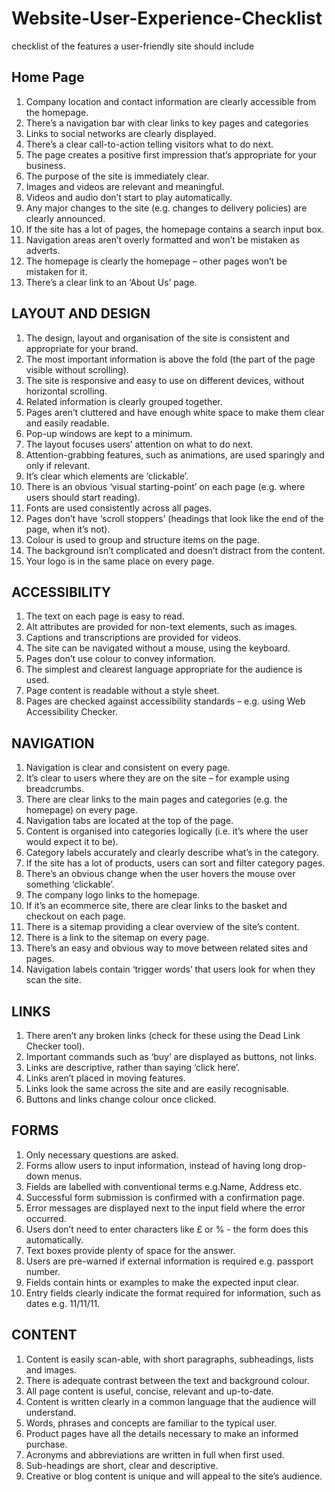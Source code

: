 # Website-User-Experience-Checklist
checklist of the features a user-friendly site should include

## Home Page
1. Company location and contact information are clearly accessible from the homepage.
2. There’s a navigation bar with clear links to key pages and categories
3. Links to social networks are clearly displayed.
4. There’s a clear call-to-action telling visitors what to do next.
5. The page creates a positive first impression that’s appropriate for your business.
6. The purpose of the site is immediately clear.
7. Images and videos are relevant and meaningful.
8. Videos and audio don’t start to play automatically.
9. Any major changes to the site (e.g. changes to delivery policies) are clearly announced.
10. If the site has a lot of pages, the homepage contains a search input box.
11. Navigation areas aren’t overly formatted and won’t be mistaken as adverts.
12. The homepage is clearly the homepage – other pages won’t be mistaken for it.
13. There’s a clear link to an ‘About Us’ page.
## LAYOUT AND DESIGN
1. The design, layout and organisation of the site is consistent and appropriate for your brand.
2. The most important information is above the fold (the part of the page visible without scrolling).
3. The site is responsive and easy to use on different devices, without horizontal scrolling.
4. Related information is clearly grouped together.
5. Pages aren’t cluttered and have enough white space to make them clear and easily readable.
6. Pop-up windows are kept to a minimum.
7. The layout focuses users’ attention on what to do next.
8. Attention-grabbing features, such as animations, are used sparingly and only if relevant.
9. It’s clear which elements are ‘clickable’.
10. There is an obvious ‘visual starting-point’ on each page (e.g. where users should start reading).
11. Fonts are used consistently across all pages.
12. Pages don’t have ‘scroll stoppers’ (headings that look like the end of the page, when it’s not).
13. Colour is used to group and structure items on the page.
14. The background isn’t complicated and doesn’t distract from the content.
15. Your logo is in the same place on every page.

## ACCESSIBILITY
1. The text on each page is easy to read.
2. Alt attributes are provided for non-text elements, such as images.
3. Captions and transcriptions are provided for videos.
4. The site can be navigated without a mouse, using the keyboard.
5. Pages don’t use colour to convey information.
6. The simplest and clearest language appropriate for the audience is used.
7. Page content is readable without a style sheet.
8. Pages are checked against accessibility standards – e.g. using Web Accessibility Checker.

## NAVIGATION
1. Navigation is clear and consistent on every page.
2. It’s clear to users where they are on the site – for example using breadcrumbs.
3. There are clear links to the main pages and categories (e.g. the homepage) on every page.
4. Navigation tabs are located at the top of the page.
5. Content is organised into categories logically (i.e. it’s where the user would expect it to be).
6. Category labels accurately and clearly describe what’s in the category.
7. If the site has a lot of products, users can sort and filter category pages.
8. There’s an obvious change when the user hovers the mouse over something ‘clickable’.
9. The company logo links to the homepage.
10. If it’s an ecommerce site, there are clear links to the basket and checkout on each page.
11. There is a sitemap providing a clear overview of the site’s content.
12. There is a link to the sitemap on every page.
13. There’s an easy and obvious way to move between related sites and pages.
14. Navigation labels contain ‘trigger words’ that users look for when they scan the site.

## LINKS
1. There aren’t any broken links (check for these using the Dead Link Checker tool).
2. Important commands such as ‘buy’ are displayed as buttons, not links.
3. Links are descriptive, rather than saying ‘click here’.
4. Links aren’t placed in moving features.
5. Links look the same across the site and are easily recognisable.
6. Buttons and links change colour once clicked.

## FORMS
1. Only necessary questions are asked.
2. Forms allow users to input information, instead of having long drop-down menus.
3. Fields are labelled with conventional terms e.g.Name, Address etc.
4. Successful form submission is confirmed with a confirmation page.
5. Error messages are displayed next to the input field where the error occurred.
6. Users don’t need to enter characters like £ or % - the form does this automatically.
7. Text boxes provide plenty of space for the answer.
8. Users are pre-warned if external information is required e.g. passport number.
9. Fields contain hints or examples to make the expected input clear.
10. Entry fields clearly indicate the format required for information, such as dates e.g. 11/11/11.  

## CONTENT
1. Content is easily scan-able, with short paragraphs, subheadings, lists and images.
2. There is adequate contrast between the text and background colour.
3. All page content is useful, concise, relevant and up-to-date.
4. Content is written clearly in a common language that the audience will understand.
5. Words, phrases and concepts are familiar to the typical user.
6. Product pages have all the details necessary to make an informed purchase.
7. Acronyms and abbreviations are written in full when first used.
8. Sub-headings are short, clear and descriptive.
9. Creative or blog content is unique and will appeal to the site’s audience.

 


